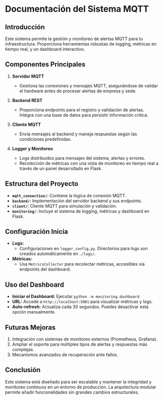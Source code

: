 # Documentación del Sistema MQTT

## Introducción

Este sistema permite la gestión y monitoreo de alertas MQTT para tu infraestructura. Proporciona herramientas robustas de logging, métricas en tiempo real, y un dashboard interactivo.

## Componentes Principales

1. **Servidor MQTT**
   - Gestiona las conexiones y mensajes MQTT, asegurándose de validar el hardware antes de procesar alertas de empresa y sede.

2. **Backend REST**
   - Proporciona endpoints para el registro y validación de alertas. Integra con una base de datos para persistir información crítica.
   
3. **Cliente MQTT**
   - Envía mensajes al backend y maneja respuestas según las condiciones predefinidas.

4. **Logger y Monitoreo**
   - Logs distribuidos para mensajes del sistema, alertas y errores.
   - Recolección de métricas con una vista de monitoreo en tiempo real a través de un panel desarrollado en Flask.

## Estructura del Proyecto

- **`mqtt_connection/`**: Contiene la lógica de conexión MQTT.
- **`backend/`**: Implementación del servidor backend y sus endpoints.
- **`client/`**: Cliente MQTT para simulación y validación.
- **`monitoring/`**: Incluye el sistema de logging, métricas y dashboard en Flask.

## Configuración Inicia

- **Logs:**
  - Configuraciones en `logger_config.py`. Directorios para logs son creados automáticamente en `./logs/`.
- **Métricas:**
  - Usa `MetricsCollector` para recolectar métricas, accesibles vía endpoints del dashboard.
  
## Uso del Dashboard

- **Iniciar el Dashboard:**
  Ejecutar `python -m monitoring.dashboard`.
- **URL:**
  Accede a `http://localhost:5001` para visualizar métricas y logs.
- **Auto-refresh:**
  Actualiza cada 30 segundos. Puedes desactivar esta opción manualmente.

## Futuras Mejoras

1. Integración con sistemas de monitoreo externos (Prometheus, Grafana).
2. Ampliar el soporte para múltiples tipos de alertas y respuestas más complejas.
3. Mecanismos avanzados de recuperación ante fallos.

## Conclusión

Este sistema está diseñado para ser escalable y mantener la integridad y monitoreo continuos en un entorno de producción. La arquitectura modular permite añadir funcionalidades sin grandes cambios estructurales.
